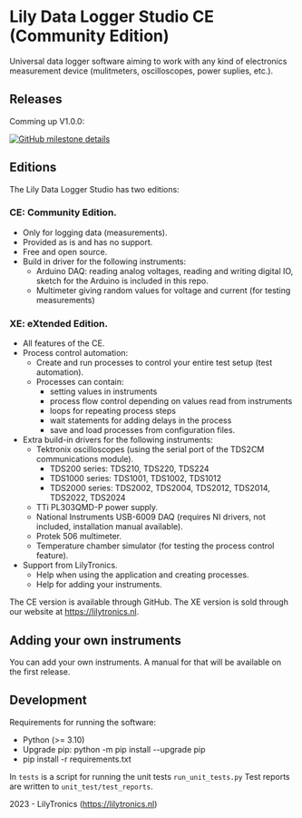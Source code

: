 # Lily Data Logger Studio CE (Community Edition)

Universal data logger software aiming to work with any kind of electronics measurement device (mulitmeters, oscilloscopes, power suplies, etc.).

## Releases

Comming up V1.0.0:

[![GitHub milestone details](https://img.shields.io/github/milestones/issues-open/lilytronics/lily-data-logger-studio-ce/1)](https://github.com/LilyTronics/lily-data-logger-studio-ce/milestone/1)

## Editions

The Lily Data Logger Studio has two editions:

### CE: Community Edition.

* Only for logging data (measurements).
* Provided as is and has no support.
* Free and open source.
* Build in driver for the following instruments:
  * Arduino DAQ: reading analog voltages, reading and writing digital IO, sketch for the Arduino is included in this repo.
  * Multimeter giving random values for voltage and current (for testing measurements)

### XE: eXtended Edition.

* All features of the CE.
* Process control automation:
  * Create and run processes to control your entire test setup (test automation).
  * Processes can contain:
    * setting values in instruments
    * process flow control depending on values read from instruments
    * loops for repeating process steps
    * wait statements for adding delays in the process
    * save and load processes from configuration files.
* Extra build-in drivers for the following instruments:
  * Tektronix oscilloscopes (using the serial port of the TDS2CM communications module).
    * TDS200 series: TDS210, TDS220, TDS224
    * TDS1000 series: TDS1001, TDS1002, TDS1012
    * TDS2000 series: TDS2002, TDS2004, TDS2012, TDS2014, TDS2022, TDS2024
  * TTi PL303QMD-P power supply.
  * National Instruments USB-6009 DAQ (requires NI drivers, not included, installation manual available).
  * Protek 506 multimeter.
  * Temperature chamber simulator (for testing the process control feature). 
* Support from LilyTronics.
  * Help when using the application and creating processes.
  * Help for adding your instruments.

The CE version is available through GitHub. The XE version is sold through our website at https://lilytronics.nl.

## Adding your own instruments

You can add your own instruments. A manual for that will be available on the first release.

## Development

Requirements for running the software:

* Python (>= 3.10)
* Upgrade pip: python -m pip install --upgrade pip
* pip install -r requirements.txt

In `tests` is a script for running the unit tests `run_unit_tests.py`
Test reports are written to `unit_test/test_reports`.

2023 - LilyTronics (https://lilytronics.nl)
